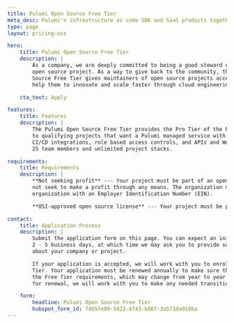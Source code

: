 ```yaml
---
title: Pulumi Open Source Free Tier
meta_desc: Pulumi's infrastructure as code SDK and SaaS products together provide plans for all organizations, including OSI licensed open source projects.
type: page
layout: pricing-oss

hero:
    title: Pulumi Open Source Free Tier
    description: |
        As a company, we are deeply committed to being a good steward of the Pulumi
        open source project. As a way to give back to the community, the Pulumi Open
        Source Free Tier gives maintainers of open source projects access to tools that
        help them to innovate and scale faster through cloud engineering.

    cta_text: Apply

features:
    title: Features
    description: |
        The Pulumi Open Source Free Tier provides the Pro Tier of the Pulumi Service at no cost
        to qualifying projects that want a Pulumi managed service with features such as dashboards,
        CI/CD integrations, role based access controls, and APIs and Webhooks. Projects get
        25 team members and unlimited project stacks.

requirements:
    title: Requirements
    description: |
        **Not seeking profit** --- Your project must be part of an open source foundation that does
        not seek to make a profit through any means. The organization must be a valid `501(c)(3)`
        organization with an Employer Identification Number (EIN).

        **OSI-approved open source license** --- Your project must be published under an [OSI-approved](https://opensource.org/licenses) open source license.

contact:
    title: Application Process
    description: |
        Submit the application form on this page. You can expect an initial response within
        2 - 5 business days, at which time we may ask you to provide some additional information
        about your company or project.

        If your application is accepted, we will work with you to enroll your account into the Free
        Tier. Your application must be renewed annually to make sure that your project still meets
        the Free Tier requirements, which may change from year to year. If you no longer qualify
        for renewal, we will work with you to make any needed transition as smooth as possible.

    form:
        headline: Pulumi Open Source Free Tier
        hubspot_form_id: 7465fe09-5022-4f43-b86f-3a571da9106a
---
```

